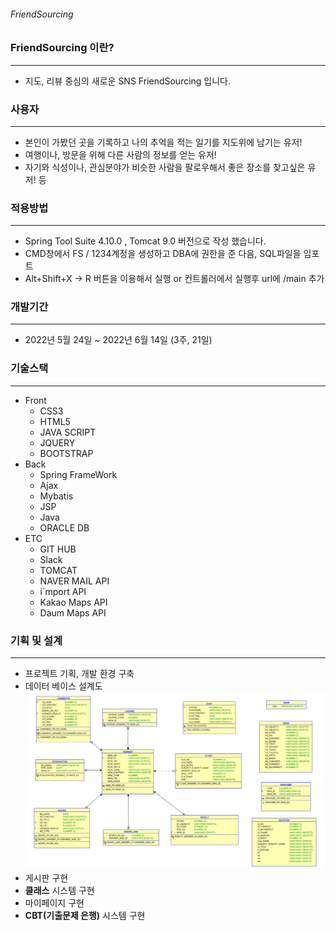 
###### FriendSourcing

### FriendSourcing 이란? 
---
+ 지도, 리뷰 중심의 새로운 SNS FriendSourcing 입니다.

### 사용자
---
+ 본인이 가봤던 곳을 기록하고 나의 추억을 적는 일기를 지도위에 남기는 유저!
+ 여행이나, 방문을 위해 다른 사람의 정보를 얻는 유저! 
+ 자기와 식성이나, 관심분야가 비슷한 사람을 팔로우해서 좋은 장소를 찾고싶은 유저! 등

### 적용방법
---
+ Spring Tool Suite 4.10.0 , Tomcat 9.0 버전으로 작성 했습니다.
+ CMD창에서 FS / 1234계정을 생성하고 DBA에 권한을 준 다음, SQL파일을 임포트
+ Alt+Shift+X -> R 버튼을 이용해서 실행 or 컨트롤러에서 실행후 url에 /main 추가  

### 개발기간
---
+ 2022년 5월 24일 ~ 2022년 6월 14일 (3주, 21일)

### 기술스택
---
+ Front
  + CSS3
  + HTML5
  + JAVA SCRIPT
  + JQUERY
  + BOOTSTRAP
+ Back
  + Spring FrameWork
  + Ajax
  + Mybatis
  + JSP
  + Java
  + ORACLE DB
+ ETC
  + GIT HUB
  + Slack
  + TOMCAT
  + NAVER MAIL API
  + i`mport API
  + Kakao Maps API
  + Daum Maps API
 
### 기획 및 설계
---
+ 프로젝트 기획, 개발 환경 구축
+ 데이터 베이스 설계도 ![설계도](https://github.com/ParkSolchan/StackUs/blob/main/STACKUS%20ERD.png)
+ 게시판 구현
+ __클래스__ 시스템 구현
+ 마이페이지 구현
+ __CBT(기출문제 은행)__ 시스템 구현

